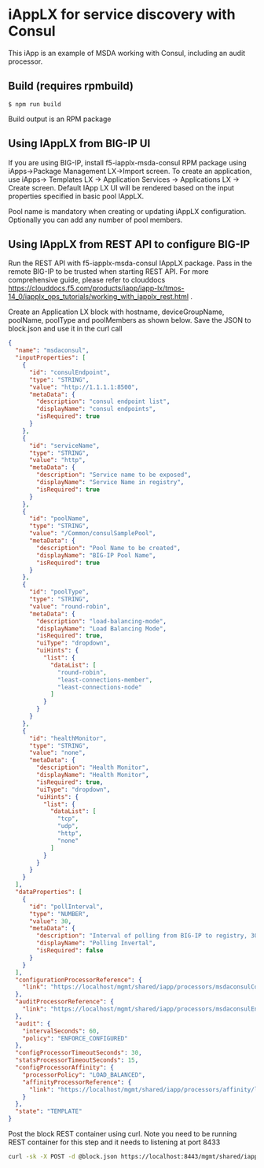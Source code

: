 # iAppLX for service discovery with Consul

This iApp is an example of MSDA working with Consul, including an audit processor.  

## Build (requires rpmbuild)

    $ npm run build

Build output is an RPM package
## Using IAppLX from BIG-IP UI
If you are using BIG-IP, install f5-iapplx-msda-consul RPM package using iApps->Package Management LX->Import screen. To create an application, use iApps-> Templates LX -> Application Services -> Applications LX -> Create screen. Default IApp LX UI will be rendered based on the input properties specified in basic pool IAppLX.

Pool name is mandatory when creating or updating iAppLX configuration. Optionally you can add any number of pool members.

## Using IAppLX from REST API to configure BIG-IP

Run the REST API with f5-iapplx-msda-consul IAppLX package. Pass in the remote BIG-IP to be trusted when starting REST API. For more comprehensive guide, please refer to clouddocs https://clouddocs.f5.com/products/iapp/iapp-lx/tmos-14_0/iapplx_ops_tutorials/working_with_iapplx_rest.html .

Create an Application LX block with hostname, deviceGroupName, poolName, poolType and poolMembers as shown below.
Save the JSON to block.json and use it in the curl call

```json
{
  "name": "msdaconsul",
  "inputProperties": [
    {
      "id": "consulEndpoint",
      "type": "STRING",
      "value": "http://1.1.1.1:8500",
      "metaData": {
        "description": "consul endpoint list",
        "displayName": "consul endpoints",
        "isRequired": true
      }
    },
    {
      "id": "serviceName",
      "type": "STRING",
      "value": "http",
      "metaData": {
        "description": "Service name to be exposed",
        "displayName": "Service Name in registry",
        "isRequired": true
      }
    },
    {
      "id": "poolName",
      "type": "STRING",
      "value": "/Common/consulSamplePool",
      "metaData": {
        "description": "Pool Name to be created",
        "displayName": "BIG-IP Pool Name",
        "isRequired": true
      }
    },
    {
      "id": "poolType",
      "type": "STRING",
      "value": "round-robin",
      "metaData": {
        "description": "load-balancing-mode",
        "displayName": "Load Balancing Mode",
        "isRequired": true,
        "uiType": "dropdown",
        "uiHints": {
          "list": {
            "dataList": [
              "round-robin",
              "least-connections-member",
              "least-connections-node"
            ]
          }
        }
      }
    },
    {
      "id": "healthMonitor",
      "type": "STRING",
      "value": "none",
      "metaData": {
        "description": "Health Monitor",
        "displayName": "Health Monitor",
        "isRequired": true,
        "uiType": "dropdown",
        "uiHints": {
          "list": {
            "dataList": [
              "tcp",
              "udp",
              "http",
              "none"
            ]
          }
        }
      }
    }
  ],
  "dataProperties": [
    {
      "id": "pollInterval",
      "type": "NUMBER",
      "value": 30,
      "metaData": {
        "description": "Interval of polling from BIG-IP to registry, 30s by default.",
        "displayName": "Polling Invertal",
        "isRequired": false
      }
    }
  ],
  "configurationProcessorReference": {
    "link": "https://localhost/mgmt/shared/iapp/processors/msdaconsulConfig"
  },
  "auditProcessorReference": {
    "link": "https://localhost/mgmt/shared/iapp/processors/msdaconsulEnforceConfiguredAudit"
  },
  "audit": {
    "intervalSeconds": 60,
    "policy": "ENFORCE_CONFIGURED"
  },
  "configProcessorTimeoutSeconds": 30,
  "statsProcessorTimeoutSeconds": 15,
  "configProcessorAffinity": {
    "processorPolicy": "LOAD_BALANCED",
    "affinityProcessorReference": {
      "link": "https://localhost/mgmt/shared/iapp/processors/affinity/load-balanced"
    }
  },
  "state": "TEMPLATE"
}
```

Post the block REST container using curl. Note you need to be running REST container for this step
and it needs to listening at port 8433
```bash
curl -sk -X POST -d @block.json https://localhost:8443/mgmt/shared/iapp/blocks
```
